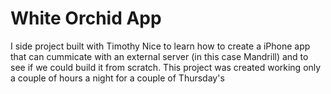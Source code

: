 White Orchid App
==============

I side project built with Timothy Nice to learn how to create a iPhone app that can cummicate with an external server (in this case Mandrill) and to see if we could build it from scratch.  This project was created working only a couple of hours a night for a couple of Thursday's

